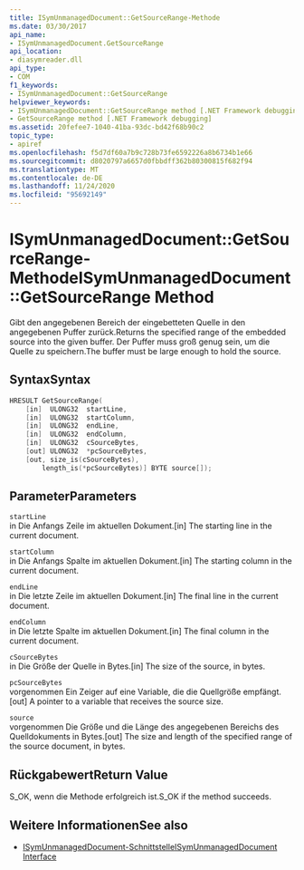 ```yaml
---
title: ISymUnmanagedDocument::GetSourceRange-Methode
ms.date: 03/30/2017
api_name:
- ISymUnmanagedDocument.GetSourceRange
api_location:
- diasymreader.dll
api_type:
- COM
f1_keywords:
- ISymUnmanagedDocument::GetSourceRange
helpviewer_keywords:
- ISymUnmanagedDocument::GetSourceRange method [.NET Framework debugging]
- GetSourceRange method [.NET Framework debugging]
ms.assetid: 20fefee7-1040-41ba-93dc-bd42f68b90c2
topic_type:
- apiref
ms.openlocfilehash: f5d7df60a7b9c728b73fe6592226a8b6734b1e66
ms.sourcegitcommit: d8020797a6657d0fbbdff362b80300815f682f94
ms.translationtype: MT
ms.contentlocale: de-DE
ms.lasthandoff: 11/24/2020
ms.locfileid: "95692149"
---
```

# <a name="isymunmanageddocumentgetsourcerange-method"></a><span data-ttu-id="f3b49-102">ISymUnmanagedDocument::GetSourceRange-Methode</span><span class="sxs-lookup"><span data-stu-id="f3b49-102">ISymUnmanagedDocument::GetSourceRange Method</span></span>

<span data-ttu-id="f3b49-103">Gibt den angegebenen Bereich der eingebetteten Quelle in den angegebenen Puffer zurück.</span><span class="sxs-lookup"><span data-stu-id="f3b49-103">Returns the specified range of the embedded source into the given buffer.</span></span> <span data-ttu-id="f3b49-104">Der Puffer muss groß genug sein, um die Quelle zu speichern.</span><span class="sxs-lookup"><span data-stu-id="f3b49-104">The buffer must be large enough to hold the source.</span></span>  
  
## <a name="syntax"></a><span data-ttu-id="f3b49-105">Syntax</span><span class="sxs-lookup"><span data-stu-id="f3b49-105">Syntax</span></span>  
  
```cpp  
HRESULT GetSourceRange(  
    [in]  ULONG32  startLine,  
    [in]  ULONG32  startColumn,  
    [in]  ULONG32  endLine,  
    [in]  ULONG32  endColumn,  
    [in]  ULONG32  cSourceBytes,  
    [out] ULONG32  *pcSourceBytes,  
    [out, size_is(cSourceBytes),  
        length_is(*pcSourceBytes)] BYTE source[]);  
```  
  
## <a name="parameters"></a><span data-ttu-id="f3b49-106">Parameter</span><span class="sxs-lookup"><span data-stu-id="f3b49-106">Parameters</span></span>  

 `startLine`  
 <span data-ttu-id="f3b49-107">in Die Anfangs Zeile im aktuellen Dokument.</span><span class="sxs-lookup"><span data-stu-id="f3b49-107">[in] The starting line in the current document.</span></span>  
  
 `startColumn`  
 <span data-ttu-id="f3b49-108">in Die Anfangs Spalte im aktuellen Dokument.</span><span class="sxs-lookup"><span data-stu-id="f3b49-108">[in] The starting column in the current document.</span></span>  
  
 `endLine`  
 <span data-ttu-id="f3b49-109">in Die letzte Zeile im aktuellen Dokument.</span><span class="sxs-lookup"><span data-stu-id="f3b49-109">[in] The final line in the current document.</span></span>  
  
 `endColumn`  
 <span data-ttu-id="f3b49-110">in Die letzte Spalte im aktuellen Dokument.</span><span class="sxs-lookup"><span data-stu-id="f3b49-110">[in] The final column in the current document.</span></span>  
  
 `cSourceBytes`  
 <span data-ttu-id="f3b49-111">in Die Größe der Quelle in Bytes.</span><span class="sxs-lookup"><span data-stu-id="f3b49-111">[in] The size of the source, in bytes.</span></span>  
  
 `pcSourceBytes`  
 <span data-ttu-id="f3b49-112">vorgenommen Ein Zeiger auf eine Variable, die die Quellgröße empfängt.</span><span class="sxs-lookup"><span data-stu-id="f3b49-112">[out] A pointer to a variable that receives the source size.</span></span>  
  
 `source`  
 <span data-ttu-id="f3b49-113">vorgenommen Die Größe und die Länge des angegebenen Bereichs des Quelldokuments in Bytes.</span><span class="sxs-lookup"><span data-stu-id="f3b49-113">[out] The size and length of the specified range of the source document, in bytes.</span></span>  
  
## <a name="return-value"></a><span data-ttu-id="f3b49-114">Rückgabewert</span><span class="sxs-lookup"><span data-stu-id="f3b49-114">Return Value</span></span>  

 <span data-ttu-id="f3b49-115">S_OK, wenn die Methode erfolgreich ist.</span><span class="sxs-lookup"><span data-stu-id="f3b49-115">S_OK if the method succeeds.</span></span>  
  
## <a name="see-also"></a><span data-ttu-id="f3b49-116">Weitere Informationen</span><span class="sxs-lookup"><span data-stu-id="f3b49-116">See also</span></span>

- [<span data-ttu-id="f3b49-117">ISymUnmanagedDocument-Schnittstelle</span><span class="sxs-lookup"><span data-stu-id="f3b49-117">ISymUnmanagedDocument Interface</span></span>](isymunmanageddocument-interface.md)
